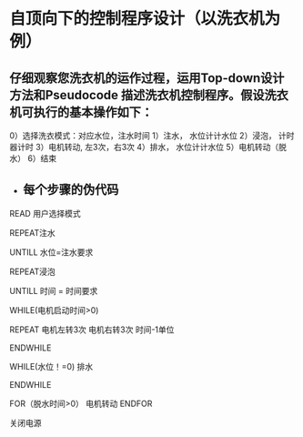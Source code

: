# 自顶向下的控制程序设计（以洗衣机为例）
##  仔细观察您洗衣机的运作过程，运用Top-down设计方法和Pseudocode 描述洗衣机控制程序。假设洗衣机可执行的基本操作如下：

0）选择洗衣模式：对应水位，注水时间
1）注水， 水位计计水位
2）浸泡， 计时器计时
3）电机转动, 左3次，右3次
4）排水， 水位计计水位
5）电机转动（脱水）
6）结束

* ## 每个步骤的伪代码

READ 用户选择模式

REPEAT注水

UNTILL 水位=注水要求

REPEAT浸泡

UNTILL 时间 = 时间要求

WHILE(电机启动时间>0)

REPEAT 电机左转3次 电机右转3次 时间-1单位

ENDWHILE

WHILE(水位！=0) 排水

ENDWHILE

FOR（脱水时间>0） 电机转动 ENDFOR

关闭电源

